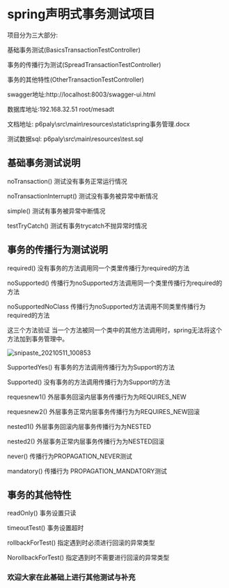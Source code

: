 # spring声明式事务测试项目

项目分为三大部分:

基础事务测试(BasicsTransactionTestController)

事务的传播行为测试(SpreadTransactionTestController)

事务的其他特性(OtherTransactionTestController)

swagger地址:http://localhost:8003/swagger-ui.html

数据库地址:192.168.32.51   root/mesadt

文档地址: p6paly\src\main\resources\static\spring事务管理.docx

测试数据sql: p6paly\src\main\resources\test.sql
## 基础事务测试说明

noTransaction() 测试没有事务正常运行情况

noTransactionInterrupt() 测试没有事务被异常中断情况

simple() 测试有事务被异常中断情况

testTryCatch()  测试有事务trycatch不抛异常时情况

## 事务的传播行为测试说明

required()  没有事务的方法调用同一个类里传播行为required的方法

noSupported() 传播行为noSupported方法调用同一个类里传播行为required的方法

noSupportedNoClass  传播行为noSupported方法调用不同类里传播行为required的方法

这三个方法验证 当一个方法被同一个类中的其他方法调用时，spring无法将这个方法加到事务管理中。

![snipaste_20210511_100853](https://user-images.githubusercontent.com/51697404/117747545-f4d23500-b240-11eb-9b24-bd00e349c44c.png)

SupportedYes() 有事务的方法调用传播行为为Support的方法

Supported() 没有事务的方法调用传播行为为Support的方法

requesnew1() 外层事务回滚内层事务传播行为为REQUIRES_NEW

requesnew2() 外层事务正常内层事务传播行为为REQUIRES_NEW回滚

nested1() 外层事务回滚内层事务传播行为为NESTED

nested2() 外层事务正常内层事务传播行为为NESTED回滚

never() 传播行为PROPAGATION_NEVER测试

mandatory() 传播行为 PROPAGATION_MANDATORY测试

## 事务的其他特性

readOnly() 事务设置只读

timeoutTest() 事务设置超时

rollbackForTest() 指定遇到时必须进行回滚的异常类型

NorollbackForTest() 指定遇到时不需要进行回滚的异常类型

### 欢迎大家在此基础上进行其他测试与补充


